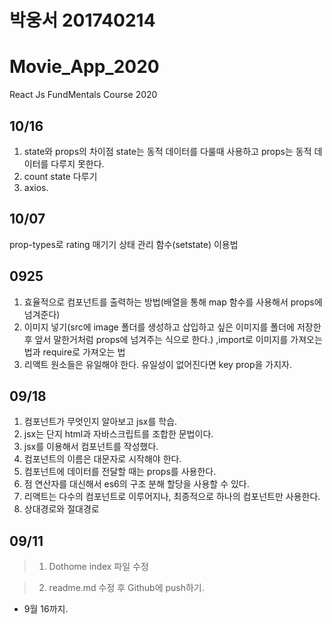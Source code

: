 # 박웅서 201740214
# Movie_App_2020

React Js FundMentals Course 2020

## 10/16
1. state와 props의 차이점 state는 동적 데이터를 다룰때 사용하고 props는 동적 데이터를 다루지 못한다. 
2. count state 다루기
3. axios.
## 10/07
prop-types로 rating 매기기
상태 관리 함수(setstate) 이용법

## 0925
1. 효율적으로 컴포넌트를 출력하는 방법(배열을 통해 map 함수를 사용해서 props에 넘겨준다)
2. 이미지 넣기(src에 image 폴더를 생성하고 삽입하고 싶은 이미지를 폴더에 저장한 후 앞서 말한거처럼 props에 넘겨주는 식으로 한다.) ,import로 이미지를 가져오는 법과 require로 가져오는 법
3. 리액트 원소들은 유일해야 한다. 유일성이 없어진다면 key prop을 가지자.


## 09/18
1. 컴포넌트가 무엇인지 알아보고 jsx를 학습.
2. jsx는 단지 html과 자바스크립트를 조합한 문법이다.
3. jsx를 이용해서 컴포넌트를 작성했다.
4. 컴포넌트의 이름은 대문자로 시작해야 한다.
5. 컴포넌트에 데이터를 전달할 때는 props를 사용한다.
6. 점 연산자를 대신해서 es6의 구조 분해 할당을 사용할 수 있다.
7. 리액트는 다수의 컴포넌트로 이루어지나, 최종적으로 하나의 컴포넌트만 사용한다.
8. 상대경로와 절대경로
## 09/11
>1. Dothome index 파일 수정

>2. readme.md 수정 후 Github에 push하기.

* 9월 16까지.